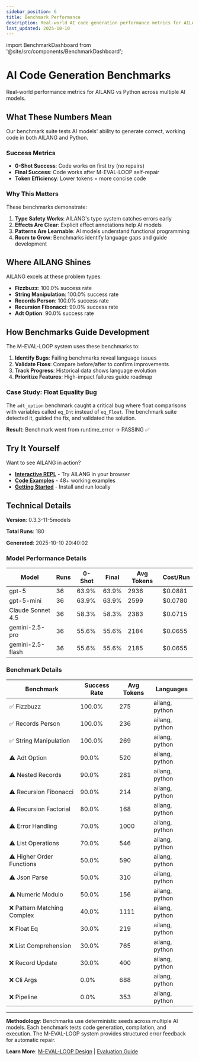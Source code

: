 ```yaml
---
sidebar_position: 6
title: Benchmark Performance
description: Real-world AI code generation performance metrics for AILANG
last_updated: 2025-10-10
---
```


import BenchmarkDashboard from '@site/src/components/BenchmarkDashboard';

# AI Code Generation Benchmarks

Real-world performance metrics for AILANG vs Python across multiple AI models.

<BenchmarkDashboard />

## What These Numbers Mean

Our benchmark suite tests AI models' ability to generate correct, working code in both AILANG and Python.

### Success Metrics

- **0-Shot Success**: Code works on first try (no repairs)
- **Final Success**: Code works after M-EVAL-LOOP self-repair
- **Token Efficiency**: Lower tokens = more concise code

### Why This Matters

These benchmarks demonstrate:

1. **Type Safety Works**: AILANG's type system catches errors early
2. **Effects Are Clear**: Explicit effect annotations help AI models
3. **Patterns Are Learnable**: AI models understand functional programming
4. **Room to Grow**: Benchmarks identify language gaps and guide development

## Where AILANG Shines

AILANG excels at these problem types:

- **Fizzbuzz**: 100.0% success rate
- **String Manipulation**: 100.0% success rate
- **Records Person**: 100.0% success rate
- **Recursion Fibonacci**: 90.0% success rate
- **Adt Option**: 90.0% success rate

## How Benchmarks Guide Development

The M-EVAL-LOOP system uses these benchmarks to:

1. **Identify Bugs**: Failing benchmarks reveal language issues
2. **Validate Fixes**: Compare before/after to confirm improvements
3. **Track Progress**: Historical data shows language evolution
4. **Prioritize Features**: High-impact failures guide roadmap

### Case Study: Float Equality Bug

The `adt_option` benchmark caught a critical bug where float comparisons with variables called `eq_Int` instead of `eq_Float`. The benchmark suite detected it, guided the fix, and validated the solution.

**Result**: Benchmark went from runtime_error → PASSING ✅

## Try It Yourself

Want to see AILANG in action?

- **[Interactive REPL](/ailang/docs/reference/repl-commands)** - Try AILANG in your browser
- **[Code Examples](https://github.com/sunholo-data/ailang/tree/main/examples)** - 48+ working examples
- **[Getting Started](/ailang/docs/guides/getting-started)** - Install and run locally

## Technical Details

**Version**: 0.3.3-11-5models

**Total Runs**: 180

**Generated**: 2025-10-10 20:40:02

### Model Performance Details

| Model | Runs | 0-Shot | Final | Avg Tokens | Cost/Run |
|-------|------|--------|-------|------------|---------|
| gpt-5 | 36 | 63.9% | 63.9% | 2936 | $0.0881 |
| gpt-5-mini | 36 | 63.9% | 63.9% | 2599 | $0.0780 |
| Claude Sonnet 4.5 | 36 | 58.3% | 58.3% | 2383 | $0.0715 |
| gemini-2.5-pro | 36 | 55.6% | 55.6% | 2184 | $0.0655 |
| gemini-2.5-flash | 36 | 55.6% | 55.6% | 2185 | $0.0655 |

### Benchmark Details

| Benchmark | Success Rate | Avg Tokens | Languages |
|-----------|--------------|------------|-----------|
| ✅ Fizzbuzz | 100.0% | 275 | ailang, python |
| ✅ Records Person | 100.0% | 236 | ailang, python |
| ✅ String Manipulation | 100.0% | 269 | ailang, python |
| ⚠️ Adt Option | 90.0% | 520 | ailang, python |
| ⚠️ Nested Records | 90.0% | 281 | ailang, python |
| ⚠️ Recursion Fibonacci | 90.0% | 214 | ailang, python |
| ⚠️ Recursion Factorial | 80.0% | 168 | ailang, python |
| ⚠️ Error Handling | 70.0% | 1000 | ailang, python |
| ⚠️ List Operations | 70.0% | 546 | ailang, python |
| ⚠️ Higher Order Functions | 50.0% | 590 | ailang, python |
| ⚠️ Json Parse | 50.0% | 310 | ailang, python |
| ⚠️ Numeric Modulo | 50.0% | 156 | ailang, python |
| ❌ Pattern Matching Complex | 40.0% | 1111 | ailang, python |
| ❌ Float Eq | 30.0% | 219 | ailang, python |
| ❌ List Comprehension | 30.0% | 765 | ailang, python |
| ❌ Record Update | 30.0% | 400 | ailang, python |
| ❌ Cli Args | 0.0% | 688 | ailang, python |
| ❌ Pipeline | 0.0% | 353 | ailang, python |

---

**Methodology**: Benchmarks use deterministic seeds across multiple AI models. Each benchmark tests code generation, compilation, and execution. The M-EVAL-LOOP system provides structured error feedback for automatic repair.

**Learn More**: [M-EVAL-LOOP Design](https://github.com/sunholo-data/ailang/blob/main/design_docs/implemented/M-EVAL-LOOP_self_improving_feedback.md) | [Evaluation Guide](/ailang/docs/guides/evaluation/eval-loop)
